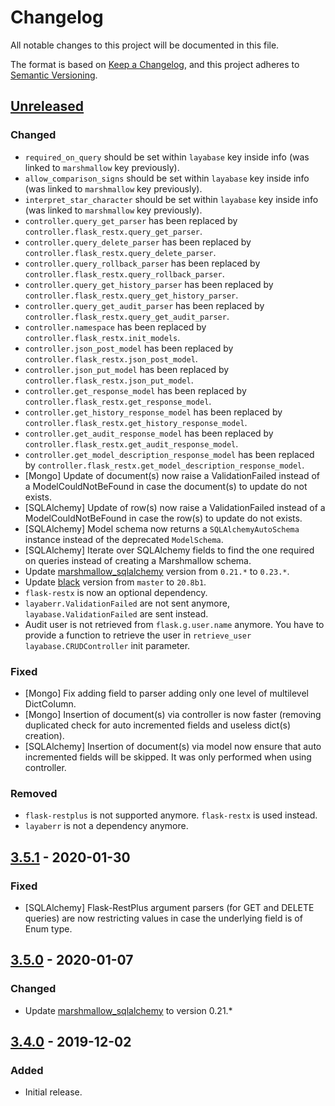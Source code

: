 # Changelog
All notable changes to this project will be documented in this file.

The format is based on [Keep a Changelog](https://keepachangelog.com/en/1.0.0/),
and this project adheres to [Semantic Versioning](https://semver.org/spec/v2.0.0.html).

## [Unreleased]
### Changed
- `required_on_query` should be set within `layabase` key inside info (was linked to `marshmallow` key previously).
- `allow_comparison_signs` should be set within `layabase` key inside info (was linked to `marshmallow` key previously).
- `interpret_star_character` should be set within `layabase` key inside info (was linked to `marshmallow` key previously).
- `controller.query_get_parser` has been replaced by `controller.flask_restx.query_get_parser`.
- `controller.query_delete_parser` has been replaced by `controller.flask_restx.query_delete_parser`.
- `controller.query_rollback_parser` has been replaced by `controller.flask_restx.query_rollback_parser`.
- `controller.query_get_history_parser` has been replaced by `controller.flask_restx.query_get_history_parser`.
- `controller.query_get_audit_parser` has been replaced by `controller.flask_restx.query_get_audit_parser`.
- `controller.namespace` has been replaced by `controller.flask_restx.init_models`.
- `controller.json_post_model` has been replaced by `controller.flask_restx.json_post_model`.
- `controller.json_put_model` has been replaced by `controller.flask_restx.json_put_model`.
- `controller.get_response_model` has been replaced by `controller.flask_restx.get_response_model`.
- `controller.get_history_response_model` has been replaced by `controller.flask_restx.get_history_response_model`.
- `controller.get_audit_response_model` has been replaced by `controller.flask_restx.get_audit_response_model`.
- `controller.get_model_description_response_model` has been replaced by `controller.flask_restx.get_model_description_response_model`.
- [Mongo] Update of document(s) now raise a ValidationFailed instead of a ModelCouldNotBeFound in case the document(s) to update do not exists.
- [SQLAlchemy] Update of row(s) now raise a ValidationFailed instead of a ModelCouldNotBeFound in case the row(s) to update do not exists.
- [SQLAlchemy] Model schema now returns a `SQLAlchemyAutoSchema` instance instead of the deprecated `ModelSchema`.
- [SQLAlchemy] Iterate over SQLAlchemy fields to find the one required on queries instead of creating a Marshmallow schema.
- Update [marshmallow_sqlalchemy](https://marshmallow-sqlalchemy.readthedocs.io/en/latest/changelog.html) version from `0.21.*` to `0.23.*`.
- Update [black](https://pypi.org/project/black/) version from `master` to `20.8b1`.
- `flask-restx` is now an optional dependency.
- `layaberr.ValidationFailed` are not sent anymore, `layabase.ValidationFailed` are sent instead.
- Audit user is not retrieved from `flask.g.user.name` anymore. You have to provide a function to retrieve the user in `retrieve_user` `layabase.CRUDController` init parameter.

### Fixed
- [Mongo] Fix adding field to parser adding only one level of multilevel DictColumn.
- [Mongo] Insertion of document(s) via controller is now faster (removing duplicated check for auto incremented fields and useless dict(s) creation).
- [SQLAlchemy] Insertion of document(s) via model now ensure that auto incremented fields will be skipped. It was only performed when using controller.

### Removed
- `flask-restplus` is not supported anymore. `flask-restx` is used instead.
- `layaberr` is not a dependency anymore.

## [3.5.1] - 2020-01-30
### Fixed
- [SQLAlchemy] Flask-RestPlus argument parsers (for GET and DELETE queries) are now restricting values in case the underlying field is of Enum type.

## [3.5.0] - 2020-01-07
### Changed
- Update [marshmallow_sqlalchemy](https://marshmallow-sqlalchemy.readthedocs.io/en/latest/changelog.html) to version 0.21.*

## [3.4.0] - 2019-12-02
### Added
- Initial release.

[Unreleased]: https://github.com/Colin-b/layabase/compare/v4.0.0...HEAD
[4.0.0]: https://github.com/Colin-b/layabase/compare/v3.5.1...v4.0.0
[3.5.1]: https://github.com/Colin-b/layabase/compare/v3.5.0...v3.5.1
[3.5.0]: https://github.com/Colin-b/layabase/compare/v3.4.0...v3.5.0
[3.4.0]: https://github.com/Colin-b/layabase/releases/tag/v3.4.0
